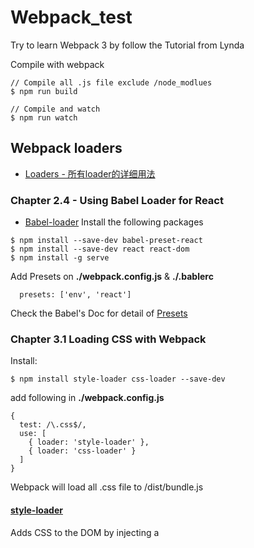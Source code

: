 # Webpack_test
Try to learn Webpack 3 by follow the Tutorial from Lynda

Compile with webpack
```
// Compile all .js file exclude /node_modlues
$ npm run build

// Compile and watch
$ npm run watch
```

## Webpack loaders
- [Loaders - 所有loader的详细用法](https://webpack.js.org/loaders/)

### Chapter 2.4 - Using Babel Loader for React
- [Babel-loader](https://webpack.js.org/loaders/babel-loader/)
Install the following packages
```
$ npm install --save-dev babel-preset-react
$ npm install --save-dev react react-dom
$ npm install -g serve
```

Add Presets on **./webpack.config.js** & **./.bablerc**
```
  presets: ['env', 'react']
```
Check the Babel's Doc for detail of [Presets](https://babeljs.io/docs/plugins/#presets)

### Chapter 3.1 Loading CSS with Webpack
Install:
```
$ npm install style-loader css-loader --save-dev
```

add following in **./webpack.config.js**
```
{
  test: /\.css$/,
  use: [
    { loader: 'style-loader' },
    { loader: 'css-loader' }
  ]
}
```
Webpack will load all .css file to /dist/bundle.js

#### [style-loader](https://webpack.js.org/loaders/style-loader/)
Adds CSS to the DOM by injecting a <style> tag

#### [css-loader](https://webpack.js.org/loaders/css-loader/)
The css-loader interprets `@import` and `url()` like import/require() and will resolve them.
Good loaders for requiring your assets are the [file-loader](https://webpack.js.org/loaders/file-loader/) and the [url-loader](https://webpack.js.org/loaders/url-loader/) which you should specify in your config (see below).

### Chapter 3.2 Load SCSS
```// install
$ npm install sass-loader node-sass --save-dev
```

### Chapter 3.3 Loading image
```
$ npm install url-loader file-loader --save-dev
```
load image to reduce the HTTPRequest to make

### Chapter 3.4 Webpack server
Use [webpack](https://webpack.js.org/) with a development server that provides live reloading. This should be used for development only.
[Github / webpack-dev-server](https://github.com/webpack/webpack-dev-server)
```
$ npm install webpack-dev-server webpack-cli -D
```
在webpack.config.js之中加入：
```JavaScript
module.exports = {
  // ...
  devServer: {
    contentBase: path.join(__dirname, 'dist'),
    port:8082
  }
  // ...
}
```

- Usage:
```// package.json
"dev": "webpack-dev-server"
```
使用 `$ npm run dev`来启动server，可以追踪文件的变化，并实时更新
